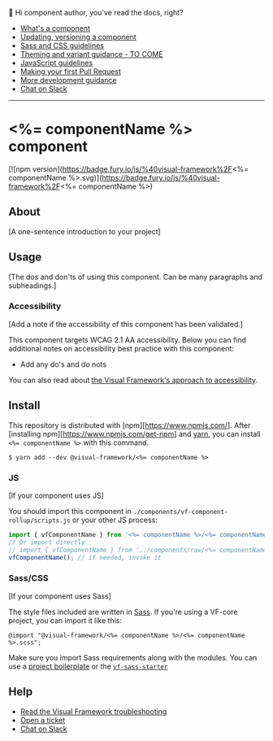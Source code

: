 👋 Hi component author, you've read the docs, right?

- [What's a component](https://stable.visual-framework.dev/developing/components/what-is-a-component/)
- [Updating, versioning a component](https://stable.visual-framework.dev/guidance/versioning-and-component-interoperability/)
- [Sass and CSS guidelines](https://stable.visual-framework.dev/developing/guidelines/css/)
- [Theming and variant guidance - TO COME](#tocome)
- [JavaScript guidelines](https://stable.visual-framework.dev/developing/guidelines/javascript/)
- [Making your first Pull Request](https://stable.visual-framework.dev/developing/getting-started/pull-requests/)
- [More development guidance](https://stable.visual-framework.dev/developing/)
- [Chat on Slack](https://join.slack.com/t/visual-framework/shared_invite/enQtNDAxNzY0NDg4NTY0LWFhMjEwNGY3ZTk3NWYxNWVjOWQ1ZWE4YjViZmY1YjBkMDQxMTNlNjQ0N2ZiMTQ1ZTZiMGM4NjU5Y2E0MjM3ZGQ)

---

# <%= componentName %> component

[![npm version](https://badge.fury.io/js/%40visual-framework%2F<%= componentName %>.svg)](https://badge.fury.io/js/%40visual-framework%2F<%= componentName %>)

## About

[A one-sentence introduction to your project]

## Usage

[The dos and don'ts of using this component. Can be many paragraphs and subheadings.]

### Accessibility

[Add a note if the accessibility of this component has been validated.]

This component targets WCAG 2.1 AA accessibility. Below you can find additional notes on accessibility best practice with this component:

- Add any do's and do nots

You can also read about [the Visual Framework's approach to accessibility](stable.visual-framework.dev/guidance/accessibility/).

## Install

This repository is distributed with [npm][https://www.npmjs.com/]. After [installing npm][https://www.npmjs.com/get-npm] and [yarn](https://classic.yarnpkg.com/en/docs/install), you can install `<%= componentName %>` with this command.

```
$ yarn add --dev @visual-framework/<%= componentName %>
```

### JS

[If your component uses JS]

You should import this component in `./components/vf-component-rollup/scripts.js` or your other JS process:

```js
import { vfComponentName } from '<%= componentName %>/<%= componentName %>';
// Or import directly
// import { vfComponentName } from '../components/raw/<%= componentName %>/<%= componentName %>.js';
vfComponentName(); // if needed, invoke it
```

### Sass/CSS

[If your component uses Sass]

The style files included are written in [Sass](https://sass-lang.com/). If you're using a VF-core project, you can import it like this:

```
@import "@visual-framework/<%= componentName %>/<%= componentName %>.scss";
```

Make sure you import Sass requirements along with the modules. You can use a [project boilerplate](https://stable.visual-framework.dev/building/) or the [`vf-sass-starter`](https://stable.visual-framework.dev/components/vf-sass-starter/)

## Help

- [Read the Visual Framework troubleshooting](https://stable.visual-framework.dev/troubleshooting/)
- [Open a ticket](https://github.com/visual-framework/vf-core/issues)
- [Chat on Slack](https://join.slack.com/t/visual-framework/shared_invite/enQtNDAxNzY0NDg4NTY0LWFhMjEwNGY3ZTk3NWYxNWVjOWQ1ZWE4YjViZmY1YjBkMDQxMTNlNjQ0N2ZiMTQ1ZTZiMGM4NjU5Y2E0MjM3ZGQ)

